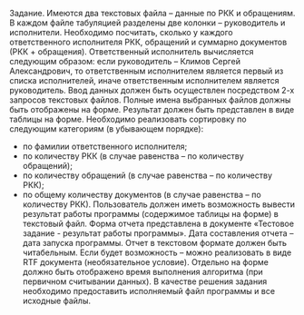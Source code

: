 Задание.
Имеются два текстовых файла – данные по РКК и обращениям. В каждом файле табуляцией разделены две колонки – руководитель и исполнители. Необходимо посчитать, сколько у каждого ответственного исполнителя РКК, обращений и суммарно документов (РКК + обращения). Ответственный исполнитель вычисляется следующим образом: если руководитель – Климов Сергей Александрович, то ответственным исполнителем является первый из списка исполнителей, иначе ответственным исполнителем является руководитель.
Ввод данных должен быть осуществлен посредством 2-х запросов текстовых файлов. Полные имена выбранных файлов должны быть отображены на форме.
Результат должен быть представлен в виде таблицы на форме. Необходимо реализовать сортировку по следующим категориям (в убывающем порядке):
- по фамилии ответственного исполнителя;
- по количеству РКК (в случае равенства – по количеству обращений);
- по количеству обращений (в случае равенства – по количеству РКК);
- по общему количеству документов (в случае равенства – по количеству РКК).
Пользователь должен иметь возможность вывести результат работы программы (содержимое таблицы на форме) в текстовый файл. Форма отчета представлена в документе «Тестовое задание - результат работы программы». Дата составления отчета – дата запуска программы. Отчет в текстовом формате должен быть читабельным. Если будет возможность – можно реализовать в виде RTF документа (необязательное условие). Отдельно на форме должно быть отображено время выполнения алгоритма (при первичном считывании данных).
В качестве решения задания необходимо предоставить исполняемый файл программы и все исходные файлы.
